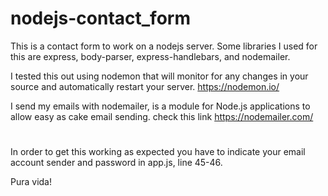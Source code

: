 # nodejs-contact_form

This is a contact form to work on a nodejs server.
Some libraries I used for this are express, body-parser, express-handlebars, and nodemailer.

I tested this out using nodemon that will monitor for any changes in your source and automatically restart your server. https://nodemon.io/

I send my emails with nodemailer, is a module for Node.js applications to allow easy as cake email sending. check this link https://nodemailer.com/
#
In order to get this working as expected you have to indicate your email account sender and password in app.js, line 45-46.

Pura vida!
